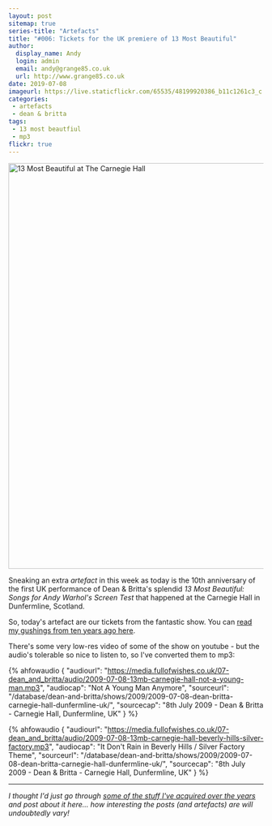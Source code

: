 ```yaml
---
layout: post
sitemap: true
series-title: "Artefacts" 
title: "#006: Tickets for the UK premiere of 13 Most Beautiful"
author:
  display_name: Andy
  login: admin
  email: andy@grange85.co.uk
  url: http://www.grange85.co.uk
date: 2019-07-08
imageurl: https://live.staticflickr.com/65535/48199920386_b11c1261c3_c.jpg
categories:
 - artefacts
 - dean & britta
tags:
 - 13 most beautfiul
 - mp3
flickr: true
---
```

<a data-flickr-embed="true"  href="https://www.flickr.com/photos/grange85/48199920386/in/dateposted/" title="13 Most Beautiful at The Carnegie Hall"><img src="https://live.staticflickr.com/65535/48199920386_b11c1261c3_c.jpg" width="800" height="800" alt="13 Most Beautiful at The Carnegie Hall"></a>

Sneaking an extra _artefact_ in this week as today is the 10th anniversary of the first UK performance of Dean & Britta's splendid _13 Most Beautiful: Songs for Andy Warhol's Screen Test_ that happened at the Carnegie Hall in Dunfermline, Scotland.

So, today's artefact are our tickets from the fantastic show. You can [read my gushings from ten years ago here](/2009/07/09/13-most-beautiful-at-the-carnegie-hall-in-dunfermline/).

There's some very low-res video of some of the show on youtube - but the audio's tolerable so nice to listen to, so I've converted them to mp3:

 {% ahfowaudio {
  "audiourl": "https://media.fullofwishes.co.uk/07-dean_and_britta/audio/2009-07-08-13mb-carnegie-hall-not-a-young-man.mp3",
  "audiocap": "Not A Young Man Anymore",
  "sourceurl": "/database/dean-and-britta/shows/2009/2009-07-08-dean-britta-carnegie-hall-dunfermline-uk/",
  "sourcecap": "8th July 2009 - Dean & Britta - Carnegie Hall, Dunfermline, UK"
  } %}


 {% ahfowaudio {
  "audiourl": "https://media.fullofwishes.co.uk/07-dean_and_britta/audio/2009-07-08-13mb-carnegie-hall-beverly-hills-silver-factory.mp3",
  "audiocap": "It Don't Rain in Beverly Hills / Silver Factory Theme",
  "sourceurl": "/database/dean-and-britta/shows/2009/2009-07-08-dean-britta-carnegie-hall-dunfermline-uk/",
  "sourcecap": "8th July 2009 - Dean & Britta - Carnegie Hall, Dunfermline, UK"
  } %}

---

_I thought I'd just go through [some of the stuff I've acquired over the years](/category/artefacts/) and post about it here... how interesting the posts (and artefacts) are will undoubtedly vary!_

